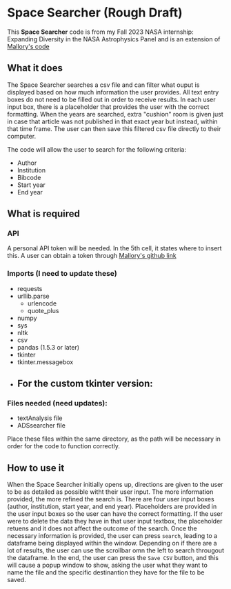 # Space Searcher (Rough Draft)
This **Space Searcher** code is from my Fall 2023 NASA internship: Expanding Diversity in the NASA Astrophysics Panel and is an extension 
of [Mallory's code](https://github.com/MalloryHelfenbein/NASA_Internship/blob/main/README.md) 

## What it does

The Space Searcher searches a csv file and can filter what ouput is displayed based on how much information the user provides. All text entry boxes do not need to be filled out 
in order to receive results. In each user input box, there is a placeholder that provides the user with the correct formatting. When the years are searched, extra "cushion" room 
is given just in case that article was not published in that exact year but instead, within that time frame. The user can then save this filtered csv file directly to their computer.

The code will allow the user to search for the following criteria:
- Author
- Institution
- Bibcode
- Start year
- End year

## What is required

### API
A personal API token will be needed. In the 5th cell, it states where to insert this. A user can obtain a token through 
[Mallory's github link](https://github.com/MalloryHelfenbein/NASA_Internship/blob/main/README.md)

### Imports (I need to update these)
- requests
- urllib.parse
  - urlencode
  - quote_plus
- numpy
- sys
- nltk
- csv
- pandas (1.5.3 or later)
- tkinter 
- tkinter.messagebox
- For the custom tkinter version:
  - 

### Files needed (need updates):
- textAnalysis file
- ADSsearcher file

Place these files within the same directory, as the path will be necessary in order for the code to function correctly.

## How to use it

When the Space Searcher initially opens up, directions are given to the user to be as detailed as possible witht their user input.
The more information provided, the more refined the search is. There are four user input boxes (author, institution, start year, and end year).
Placeholders are provided in the user input boxes so the user can have the correct formatting. If the user were to delete the data they have in
that user input textbox, the placeholder retuens and it does not affect the outcome of the search. Once the necessary information is provided, 
the user can press `search`, leading to a dataframe being displayed within the window. Depending on if there are a lot of results, the user can
use the scrollbar omn the left to search througout the dataframe. In the end, the user can press the `Save CSV` button, and this will cause a 
popup window to show, asking the user what they want to name the file and the specific destinantion they have for the file to be saved.

